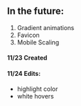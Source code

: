 ## In the future: 
1) Gradient animations
2) Favicon
3) Mobile Scaling 

#### 11/23 Created
#### 11/24 Edits:
- highlight color
- white hovers
